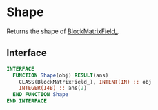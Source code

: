 # Shape

Returns the shape of [BlockMatrixField_](BlockMatrixField_.md).

## Interface

```fortran
INTERFACE
  FUNCTION Shape(obj) RESULT(ans)
    CLASS(BlockMatrixField_), INTENT(IN) :: obj
    INTEGER(I4B) :: ans(2)
  END FUNCTION Shape
END INTERFACE
```
